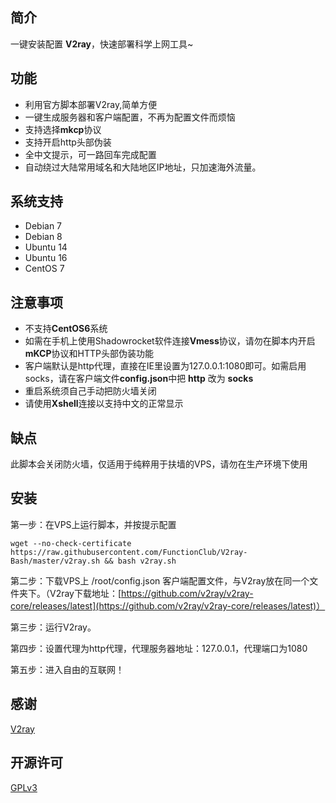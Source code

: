 ## 简介 ##

一键安装配置 **V2ray**，快速部署科学上网工具~

## 功能 ##

- 利用官方脚本部署V2ray,简单方便
- 一键生成服务器和客户端配置，不再为配置文件而烦恼
- 支持选择**mkcp**协议
- 支持开启http头部伪装
- 全中文提示，可一路回车完成配置
- 自动绕过大陆常用域名和大陆地区IP地址，只加速海外流量。

## 系统支持 ##

- Debian 7
- Debian 8
- Ubuntu 14
- Ubuntu 16
- CentOS 7

## 注意事项 ##

- 不支持**CentOS6**系统
- 如需在手机上使用Shadowrocket软件连接**Vmess**协议，请勿在脚本内开启**mKCP**协议和HTTP头部伪装功能
- 客户端默认是http代理，直接在IE里设置为127.0.0.1:1080即可。如需启用socks，请在客户端文件**config.json**中把 **http** 改为 **socks**
- 重启系统须自己手动把防火墙关闭
- 请使用**Xshell**连接以支持中文的正常显示

## 缺点 ##
此脚本会关闭防火墙，仅适用于纯粹用于扶墙的VPS，请勿在生产环境下使用

## 安装 ##
第一步：在VPS上运行脚本，并按提示配置

    wget --no-check-certificate https://raw.githubusercontent.com/FunctionClub/V2ray-Bash/master/v2ray.sh && bash v2ray.sh

第二步：下载VPS上 /root/config.json 客户端配置文件，与V2ray放在同一个文件夹下。（V2ray下载地址：[https://github.com/v2ray/v2ray-core/releases/latest](https://github.com/v2ray/v2ray-core/releases/latest)）

第三步：运行V2ray。

第四步：设置代理为http代理，代理服务器地址：127.0.0.1，代理端口为1080

第五步：进入自由的互联网！

## 感谢 ##

[V2ray](https://v2ray.com "V2ray")

## 开源许可 ##

[GPLv3](https://github.com/FunctionClub/V2ray-Bash/blob/master/LICENSE "GPLV3")

